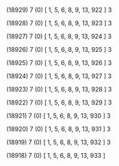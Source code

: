 (18929) 7 (0) [ 1, 5, 6, 8, 9, 13, 922 ] 3 


(18928) 7 (0) [ 1, 5, 6, 8, 9, 13, 923 ] 3 


(18927) 7 (0) [ 1, 5, 6, 8, 9, 13, 924 ] 3 


(18926) 7 (0) [ 1, 5, 6, 8, 9, 13, 925 ] 3 


(18925) 7 (0) [ 1, 5, 6, 8, 9, 13, 926 ] 3 


(18924) 7 (0) [ 1, 5, 6, 8, 9, 13, 927 ] 3 


(18923) 7 (0) [ 1, 5, 6, 8, 9, 13, 928 ] 3 


(18922) 7 (0) [ 1, 5, 6, 8, 9, 13, 929 ] 3 


(18921) 7 (0) [ 1, 5, 6, 8, 9, 13, 930 ] 3 


(18920) 7 (0) [ 1, 5, 6, 8, 9, 13, 931 ] 3 


(18919) 7 (0) [ 1, 5, 6, 8, 9, 13, 932 ] 3 


(18918) 7 (0) [ 1, 5, 6, 8, 9, 13, 933 ]  

